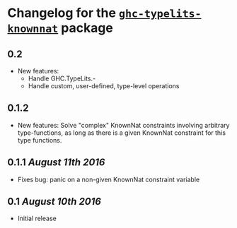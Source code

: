 # Changelog for the [`ghc-typelits-knownnat`](http://hackage.haskell.org/package/ghc-typelits-knownnat) package

## 0.2
* New features:
  * Handle GHC.TypeLits.-
  * Handle custom, user-defined, type-level operations

## 0.1.2
* New features: Solve "complex" KnownNat constraints involving arbitrary type-functions, as long as there is a given KnownNat constraint for this type functions.

## 0.1.1 *August 11th 2016*
* Fixes bug: panic on a non-given KnownNat constraint variable

## 0.1 *August 10th 2016*
* Initial release
